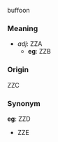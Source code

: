 buffoon
### Meaning
+ _adj_: ZZA
	+ __eg__: ZZB

### Origin

ZZC

### Synonym

__eg__: ZZD

+ ZZE


